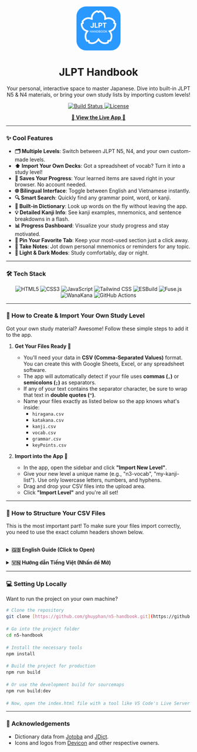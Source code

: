 <p align="center">
  <img src="./assets/siteIcon.png" alt="JLPT Handbook Logo" width="120">
</p>

<h1 align="center">JLPT Handbook</h1>

<p align="center">
  Your personal, interactive space to master Japanese. Dive into built-in JLPT N5 & N4 materials, or bring your own study lists by importing custom levels!
</p>

<p align="center">
  <a href="https://github.com/ghuyphan/n5-handbook/actions/workflows/jekyll-docker.yml" target="_blank">
    <img src="https://github.com/ghuyphan/n5-handbook/actions/workflows/jekyll-docker.yml/badge.svg" alt="Build Status">
  </a>
  <a href="https://github.com/ghuyphan/n5-handbook/blob/main/package.json" target="_blank">
    <img src="https://img.shields.io/github/license/ghuyphan/n5-handbook?style=flat&color=blue" alt="License">
  </a>
</p>

<p align="center">
  <b><a href="https://ghuyphan.github.io/n5-handbook/" target="_blank">🚀 View the Live App 🚀</a></b>
</p>

---

### ✨ Cool Features

* **🗂️ Multiple Levels**: Switch between JLPT N5, N4, and your own custom-made levels.
* **⬆️ Import Your Own Decks**: Got a spreadsheet of vocab? Turn it into a study level!
* **💾 Saves Your Progress**: Your learned items are saved right in your browser. No account needed.
* **🌐 Bilingual Interface**: Toggle between English and Vietnamese instantly.
* **🔍 Smart Search**: Quickly find any grammar point, word, or kanji.
* **📖 Built-in Dictionary**: Look up words on the fly without leaving the app.
* **💡 Detailed Kanji Info**: See kanji examples, mnemonics, and sentence breakdowns in a flash.
* **📊 Progress Dashboard**: Visualize your study progress and stay motivated.
* **📌 Pin Your Favorite Tab**: Keep your most-used section just a click away.
* **📝 Take Notes**: Jot down personal mnemonics or reminders for any topic.
* **🎨 Light & Dark Modes**: Study comfortably, day or night.

---

### 🛠️ Tech Stack

<p align="center"> <img src="https://img.shields.io/badge/HTML5-E34F26?style=for-the-badge&logo=html5&logoColor=white" alt="HTML5"> <img src="https://img.shields.io/badge/CSS3-1572B6?style=for-the-badge&logo=css3&logoColor=white" alt="CSS3"> <img src="https://img.shields.io/badge/JavaScript-F7DF1E?style=for-the-badge&logo=javascript&logoColor=black" alt="JavaScript"> <img src="https://img.shields.io/badge/Tailwind_CSS-38B2AC?style=for-the-badge&logo=tailwind-css&logoColor=white" alt="Tailwind CSS"> <img src="https://img.shields.io/badge/esbuild-FFCF00?style=for-the-badge&logo=esbuild&logoColor=black" alt="ESBuild"> <img src="https://img.shields.io/badge/Fuse.js-FF6B6B?style=for-the-badge&logo=javascript&logoColor=white" alt="Fuse.js"> <img src="https://img.shields.io/badge/WanaKana-FF69B4?style=for-the-badge&logo=japanese&logoColor=white" alt="WanaKana"> <img src="https://img.shields.io/badge/GitHub_Actions-2088FF?style=for-the-badge&logo=github-actions&logoColor=white" alt="GitHub Actions"> </p>

---

### 🚀 How to Create & Import Your Own Study Level

Got your own study material? Awesome! Follow these simple steps to add it to the app.

1.  **Get Your Files Ready 📁**

    * You'll need your data in **CSV (Comma-Separated Values)** format. You can create this with Google Sheets, Excel, or any spreadsheet software.
    * The app will automatically detect if your file uses **commas (`,`)** or **semicolons (`;`)** as separators.
    * If any of your text contains the separator character, be sure to wrap that text in **double quotes (`"`)**.
    * Name your files exactly as listed below so the app knows what's inside:
        * `hiragana.csv`
        * `katakana.csv`
        * `kanji.csv`
        * `vocab.csv`
        * `grammar.csv`
        * `keyPoints.csv`

2.  **Import into the App 🚀**

    * In the app, open the sidebar and click **"Import New Level"**.
    * Give your new level a unique name (e.g., "n3-vocab", "my-kanji-list"). Use only lowercase letters, numbers, and hyphens.
    * Drag and drop your CSV files into the upload area.
    * Click **"Import Level"** and you're all set!

---

### 📝 How to Structure Your CSV Files

This is the most important part! To make sure your files import correctly, you need to use the exact column headers shown below.

<br>

<details>
<summary><strong>🇬🇧 English Guide (Click to Open)</strong></summary>

> **Heads up!** For any column that has translations, make sure the header ends with **`_en`** for English and **`_vi`** for Vietnamese.

#### **Kanji (`kanji.csv`)**

| kanji | onyomi | kunyomi | meaning\_en | meaning\_vi | radical\_en | radical\_vi | mnemonic\_en | mnemonic\_vi |
| :-- | :-- | :-- | :-- | :-- | :-- | :-- | :-- | :-- |
| 水 | スイ | みず | water | nước | Water | Nước | Water droplets | Giọt nước |

> **Note:** The app doesn't support importing kanji examples or sentences from CSV at this time.

#### **Vocabulary (`vocab.csv`)**

| word | reading | meaning\_en | meaning\_vi |
| :-- | :-- | :-- | :-- |
| 猫 | ねこ | cat | con mèo |
| 犬 | いぬ | dog | con chó |

#### **Grammar (`grammar.csv`)**

| title\_en | title\_vi | content\_en | content\_vi |
| :-- | :-- | :-- | :-- |
| About X | Về X | This pattern is used to... | Mẫu này được dùng để... |
| Because of Y | Bởi vì Y | The reason for this is... | Lý do cho việc này là... |

#### **Hiragana/Katakana (`.csv`)**

| kana | romaji |
| :-- | :-- |
| あ | a |
| い | i |

#### **Key Points (`keyPoints.csv`)**

| Kanji | Reading | en | vi |
| :-- | :-- | :-- | :-- |
| 上 | うえ | up | trên |
| 下 | した | down | dưới |

</details>

<br>

<details>
<summary><strong>🇻🇳 Hướng dẫn Tiếng Việt (Nhấn để Mở)</strong></summary>

> **Lưu ý!** Đối với bất kỳ cột nào có bản dịch, hãy đảm bảo tiêu đề cột kết thúc bằng **`_en`** cho tiếng Anh và **`_vi`** cho tiếng Việt.

#### **Kanji (`kanji.csv`)**

| kanji | onyomi | kunyomi | meaning\_en | meaning\_vi | radical\_en | radical\_vi | mnemonic\_en | mnemonic\_vi |
| :-- | :-- | :-- | :-- | :-- | :-- | :-- | :-- | :-- |
| 水 | スイ | みず | water | nước | Water | Nước | Water droplets | Giọt nước |

> **Lưu ý:** Hiện tại, ứng dụng không hỗ trợ nhập ví dụ hoặc câu kanji từ tệp CSV.

#### **Từ vựng (`vocab.csv`)**

| word | reading | meaning\_en | meaning\_vi |
| :-- | :-- | :-- | :-- |
| 猫 | ねこ | cat | con mèo |
| 犬 | いぬ | dog | con chó |

#### **Ngữ pháp (`grammar.csv`)**

| title\_en | title\_vi | content\_en | content\_vi |
| :-- | :-- | :-- | :-- |
| About X | Về X | This pattern is used to... | Mẫu này được dùng để... |
| Because of Y | Bởi vì Y | The reason for this is... | Lý do cho việc này là... |

#### **Hiragana/Katakana (`.csv`)**

| kana | romaji |
| :-- | :-- |
| あ | a |
| い | i |

#### **Điểm chính (`keyPoints.csv`)**

| Kanji | Reading | en | vi |
| :-- | :-- | :-- | :-- |
| 上 | うえ | up | trên |
| 下 | した | down | dưới |

</details>

---

### 💻 Setting Up Locally

Want to run the project on your own machine?

```bash
# Clone the repository
git clone [https://github.com/ghuyphan/n5-handbook.git](https://github.com/ghuyphan/n5-handbook.git)

# Go into the project folder
cd n5-handbook

# Install the necessary tools
npm install

# Build the project for production
npm run build

# Or use the development build for sourcemaps
npm run build:dev

# Now, open the index.html file with a tool like VS Code's Live Server
```

---

### 🙏 Acknowledgements

* Dictionary data from [Jotoba](https://jotoba.de/) and [JDict](https://jdict.net/).
* Icons and logos from [Devicon](https://devicon.dev/) and other respective owners.